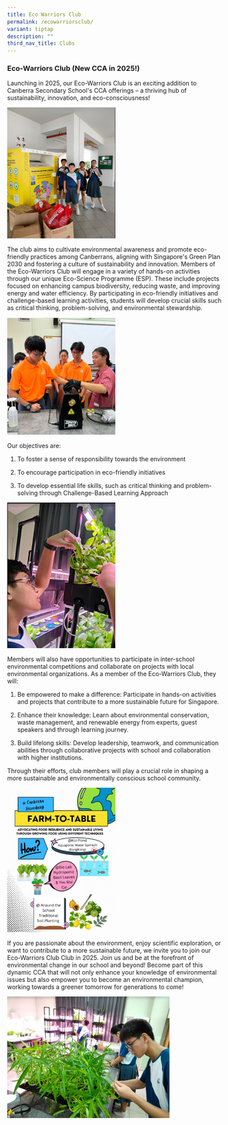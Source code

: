 ```yaml
---
title: Eco Warriors Club
permalink: /ecowarriorsclub/
variant: tiptap
description: ""
third_nav_title: Clubs
---
```

<h3><strong>Eco-Warriors Club (New CCA in 2025!)</strong></h3>
<p>Launching in 2025, our Eco-Warriors Club is an exciting addition to Canberra
Secondary School's CCA offerings – a thriving hub of sustainability, innovation,
and eco-consciousness!</p>
<div class="isomer-image-wrapper">
<img style="width: 50%;" height="auto" width="100%" alt="" src="/images/Eco_Club_1.png">
</div>
<p>The club aims to cultivate environmental awareness and promote eco-friendly
practices among Canberrans, aligning with Singapore's Green Plan 2030 and
fostering a culture of sustainability and innovation. Members of the Eco-Warriors
Club will engage in a variety of hands-on activities through our unique
Eco-Science Programme (ESP). These include projects focused on enhancing
campus biodiversity, reducing waste, and improving energy and water efficiency.
By participating in eco-friendly initiatives and challenge-based learning
activities, students will develop crucial skills such as critical thinking,
problem-solving, and environmental stewardship.</p>
<div class="isomer-image-wrapper">
<img style="width: 50%;" height="auto" width="100%" alt="" src="/images/Eco_Club_3.png">
</div>
<p>Our objectives are:</p>
<ol data-tight="true" class="tight">
<li>
<p>To foster a sense of responsibility towards the environment</p>
</li>
<li>
<p>To encourage participation in eco-friendly initiatives</p>
</li>
<li>
<p>To develop essential life skills, such as critical thinking and problem-solving
through Challenge-Based Learning Approach</p>
</li>
</ol>
<div class="isomer-image-wrapper">
<img style="width: 50%;" height="auto" width="100%" alt="" src="/images/Eco_Club_7.png">
</div>
<p>Members will also have opportunities to participate in inter-school environmental
competitions and collaborate on projects with local environmental organizations.
As a member of the Eco-Warriors Club, they will:</p>
<ol data-tight="true" class="tight">
<li>
<p>Be empowered to make a difference: Participate in hands-on activities
and projects that contribute to a more sustainable future for Singapore.</p>
</li>
<li>
<p>Enhance their knowledge: Learn about environmental conservation, waste
management, and renewable energy from experts, guest speakers and through
learning journey.</p>
</li>
<li>
<p>Build lifelong skills: Develop leadership, teamwork, and communication
abilities through collaborative projects with school and collaboration
with higher institutions.</p>
</li>
</ol>
<p>Through their efforts, club members will play a crucial role in shaping
a more sustainable and environmentally conscious school community.</p>
<div class="isomer-image-wrapper">
<img style="width: 50%;" height="auto" width="100%" alt="" src="/images/Eco_Club_2.png">
</div>
<p>If you are passionate about the environment, enjoy scientific exploration,
or want to contribute to a more sustainable future, we invite you to join
our Eco-Warriors Club Club in 2025. Join us and be at the forefront of
environmental change in our school and beyond! Become part of this dynamic
CCA that will not only enhance your knowledge of environmental issues but
also empower you to become an environmental champion, working towards a
greener tomorrow for generations to come!</p>
<div class="isomer-image-wrapper">
<img style="width: 75%;" height="auto" width="100%" alt="" src="/images/Eco_Club_5.png">
</div>
<p></p>
